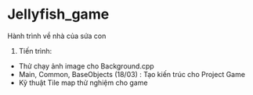 # Jellyfish_game
Hành trình về nhà của sứa con
1. Tiến trình:
  + Thử chạy ảnh image cho Background.cpp
  + Main, Common, BaseObjects (18/03) : Tạo kiến trúc cho Project Game
  + Kỹ thuật Tile map thử nghiệm cho game
